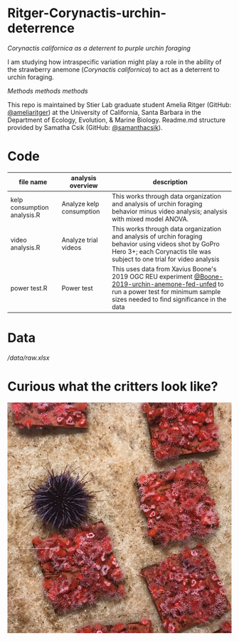 # Ritger-Corynactis-urchin-deterrence

*Corynactis californica as a deterrent to purple urchin foraging*

I am studying how intraspecific variation might play a role in the ability of the strawberry anemone (*Corynactis californica*) to act as a deterrent to urchin foraging.

*Methods methods methods*

This repo is maintained by Stier Lab graduate student Amelia Ritger (GitHub: [@ameliaritger](https://github.com/ameliaritger)) at the University of California, Santa Barbara in the Department of Ecology, Evolution, & Marine Biology. Readme.md structure provided by Samatha Csik (GitHub: [@samanthacsik](https://github.com/@samanthacsik)). 

# Code

file name | analysis overview | description 
---|---|-----------
kelp consumption analysis.R | Analyze kelp consumption | This works through data organization and analysis of urchin foraging behavior minus video analysis; analysis with mixed model ANOVA.
video analysis.R | Analyze trial videos | This works through data organization and analysis of urchin foraging behavior using videos shot by GoPro Hero 3+; each Corynactis tile was subject to one trial for video analysis
power test.R | Power test | This uses data from Xavius Boone's 2019 OGC REU experiment [@Boone-2019-urchin-anemone-fed-unfed](https://github.com/stier-lab/Boone-2019-urchin-anemone-fed-unfed) to run a power test for minimum sample sizes needed to find significance in the data

# Data 
*/data/raw.xlsx*

# Curious what the critters look like?
![Alt text](/media/Corynactis_urchin.jpg?raw=true "Urchin in contact with Corynactis californica on settlement tiles")